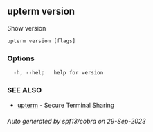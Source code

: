 ## upterm version

Show version

```
upterm version [flags]
```

### Options

```
  -h, --help   help for version
```

### SEE ALSO

* [upterm](upterm.md)	 - Secure Terminal Sharing

###### Auto generated by spf13/cobra on 29-Sep-2023
